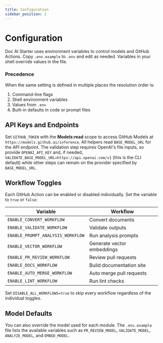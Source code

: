 ```yaml
---
title: Configuration
sidebar_position: 2
---
```


# Configuration

Doc AI Starter uses environment variables to control models and GitHub Actions. Copy `.env.example` to `.env` and edit as needed. Variables in your shell override values in the file.

### Precedence

When the same setting is defined in multiple places the resolution order is:

1. Command-line flags
2. Shell environment variables
3. Values from `.env`
4. Built-in defaults in code or prompt files

## API Keys and Endpoints

Set `GITHUB_TOKEN` with the **Models:read** scope to access GitHub Models at
`https://models.github.ai/inference`. All helpers read `BASE_MODEL_URL` for the
API endpoint. The validation step requires OpenAI's file inputs, so provide
`OPENAI_API_KEY` and, if needed, `VALIDATE_BASE_MODEL_URL=https://api.openai.com/v1`
(this is the CLI default) while other steps can remain on the provider specified
by `BASE_MODEL_URL`.

## Workflow Toggles

Each GitHub Action can be enabled or disabled individually. Set the variable to `true` or `false`:

| Variable | Workflow |
| --- | --- |
| `ENABLE_CONVERT_WORKFLOW` | Convert documents |
| `ENABLE_VALIDATE_WORKFLOW` | Validate outputs |
| `ENABLE_PROMPT_ANALYSIS_WORKFLOW` | Run analysis prompts |
| `ENABLE_VECTOR_WORKFLOW` | Generate vector embeddings |
| `ENABLE_PR_REVIEW_WORKFLOW` | Review pull requests |
| `ENABLE_DOCS_WORKFLOW` | Build documentation site |
| `ENABLE_AUTO_MERGE_WORKFLOW` | Auto merge pull requests |
| `ENABLE_LINT_WORKFLOW` | Run lint checks |

Set `DISABLE_ALL_WORKFLOWS=true` to skip every workflow regardless of the individual toggles.

## Model Defaults

You can also override the model used for each module. The `.env.example` file lists the available variables such as `PR_REVIEW_MODEL`, `VALIDATE_MODEL`, `ANALYZE_MODEL`, and `EMBED_MODEL`.
